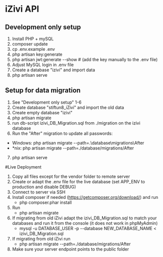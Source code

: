 # iZivi API

## Development only setup
1. Install PHP + mySQL 
2. composer update
3. cp .env.example .env
4. php artisan key:generate
5. php artisan jwt:generate --show # (add the key manually to the .env file)
6. Adjust MySQL login in .env file
7. Create a database "izivi" and import data
8. php artisan serve


## Setup for data migration
1. See "Development only setup" 1-6
2. Create database "stiftun8_iZivi" and import the old data
3. Create empty database "izivi"
4. php artisan migrate
5. run db-script izivi_DB_Migration.sql from ./migration on the izivi database
6. Run the "After" migration to update all passwords:  
* Windows:
    php artisan migrate --path=.\database\migrations\After
* *nix:
    php artisan migrate --path=./database/migrations/After
7. php artisan serve

#Live Deployment
1. Copy all files except for the vendor folder to remote server
2. Create or adapt the .env file for the live database (set APP_ENV to production and disable DEBUG)
3. Connect to server via SSH
4. Install composer if needed (https://getcomposer.org/download/) and run 
    * php composer.phar install
5. Run
    * php artisan migrate
6. If migrating from old iZivi adapt the izivi_DB_Migration.sql to match your databases and run it from the console (it does not work in phpMyAdmin)
    * mysql -u DATABASE_USER -p --database NEW_DATABASE_NAME < izivi_DB_Migration.sql 
7. If migrating from old iZivi run 
    * php artisan migrate --path=./database/migrations/After
8. Make sure your server endpoint points to the public folder